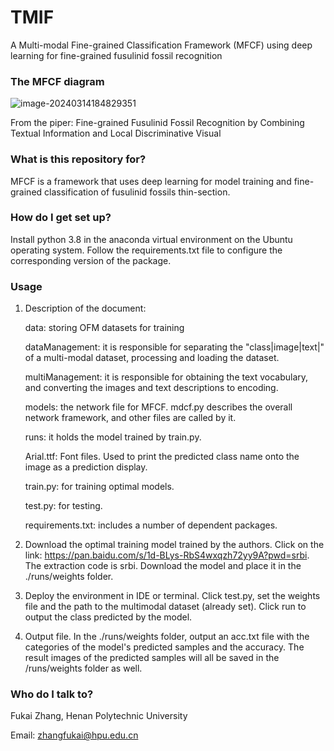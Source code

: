 # TMIF
A Multi-modal Fine-grained Classification Framework (MFCF) using deep learning for fine-grained fusulinid fossil recognition

### **The MFCF diagram**

![image-20240314184829351](C:\Users\闫正丽\AppData\Roaming\Typora\typora-user-images\image-20240314184829351.png)

From the piper: Fine-grained Fusulinid Fossil Recognition by Combining Textual Information and Local Discriminative Visual 

### What is this repository for?

MFCF is a framework that uses deep learning for model training and fine-grained classification of fusulinid fossils thin-section.

### How do I get set up?

Install python 3.8 in the anaconda virtual environment on the Ubuntu operating system. Follow the requirements.txt file to configure the corresponding version of the package.

### Usage

1) Description of the document:

   data: storing OFM datasets for training

   dataManagement: it is responsible for separating the "class|image|text|" of a multi-modal dataset, processing and loading the dataset.

   multiManagement: it is responsible for obtaining the text vocabulary, and converting the images and text descriptions to encoding.

   models: the network file for MFCF. mdcf.py describes the overall network framework, and other files are called by it.

   runs: it holds the model trained by train.py.
   
   Arial.ttf: Font files. Used to print the predicted class name onto the image as a prediction display.

   train.py: for training optimal models.

   test.py: for testing.

   requirements.txt: includes a number of dependent packages.

2) Download the optimal training model trained by the authors. Click on the link: https://pan.baidu.com/s/1d-BLys-RbS4wxqzh72yy9A?pwd=srbi. The extraction code is srbi. Download the model and place it in the ./runs/weights folder. 

3) Deploy the environment in IDE or terminal. Click test.py, set the weights file and the path to the multimodal dataset (already set). Click run to output the class predicted by the model.

4) Output file. In the ./runs/weights folder, output an acc.txt file with the categories of the model's predicted samples and the accuracy. The result images of the predicted samples will all be saved in the /runs/weights folder as well.

### Who do I talk to?

Fukai Zhang, Henan Polytechnic University

Email: zhangfukai@hpu.edu.cn
